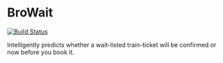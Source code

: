 # BroWait
[![Build Status](https://travis-ci.org/rohinrohin/BroWait)](https://travis-ci.org/rohinrohin/BroWait)

Intelligently predicts whether a wait-listed train-ticket will be confirmed or now before you book it. 
